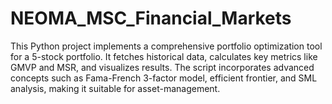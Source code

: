 # NEOMA_MSC_Financial_Markets
This Python project implements a comprehensive portfolio optimization tool for a 5-stock portfolio. It fetches historical data, calculates key metrics like GMVP and MSR, and visualizes results. The script incorporates advanced concepts such as Fama-French 3-factor model, efficient frontier, and SML analysis, making it suitable for asset-management.
